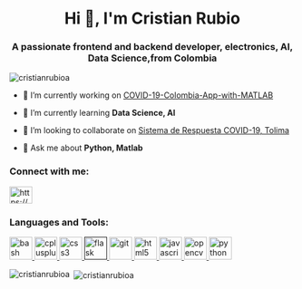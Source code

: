 <h1 align="center">Hi 👋, I'm Cristian Rubio</h1>
<h3 align="center">A passionate frontend and backend developer, electronics, AI, Data Science,from Colombia</h3>

<p align="left"> <img src="https://komarev.com/ghpvc/?username=cristianrubioa&label=Profile%20views&color=0e75b6&style=flat" alt="cristianrubioa" /> </p>

- 🔭 I’m currently working on [COVID-19-Colombia-App-with-MATLAB](https://www.mathworks.com/matlabcentral/fileexchange/77816-boletin-de-informacion-covid-19-colombia)

- 🌱 I’m currently learning **Data Science, AI**

- 👯 I’m looking to collaborate on [Sistema de Respuesta COVID-19, Tolima](https://coronavirus-response-tolima-unibague.hub.arcgis.com/)

- 💬 Ask me about **Python, Matlab**

<p align="left">
<h3 align="left">Connect with me:</h3>
<a href="https://linkedin.com/in/https://www.linkedin.com/in/cristianrubioaguiar/" target="blank"><img align="center" src="https://cdn.jsdelivr.net/npm/simple-icons@3.0.1/icons/linkedin.svg" alt="https://www.linkedin.com/in/cristianrubioaguiar/" height="30" width="40" /></a>
</p>

<h3 align="left">Languages and Tools:</h3>
<p align="left"> <a href="https://www.gnu.org/software/bash/" target="_blank"> <img src="https://www.vectorlogo.zone/logos/gnu_bash/gnu_bash-icon.svg" alt="bash" width="40" height="40"/> </a> <a href="https://www.w3schools.com/cpp/" target="_blank"> <img src="https://devicons.github.io/devicon/devicon.git/icons/cplusplus/cplusplus-original.svg" alt="cplusplus" width="40" height="40"/> </a> <a href="https://www.w3schools.com/css/" target="_blank"> <img src="https://devicons.github.io/devicon/devicon.git/icons/css3/css3-original-wordmark.svg" alt="css3" width="40" height="40"/> </a> <a href="" target="_blank"> <img src="https://www.vectorlogo.zone/logos/pocoo_flask/pocoo_flask-icon.svg" alt="flask" width="40" height="40"/> </a> <a href="https://git-scm.com/" target="_blank"> <img src="https://www.vectorlogo.zone/logos/git-scm/git-scm-icon.svg" alt="git" width="40" height="40"/> </a> <a href="https://www.w3.org/html/" target="_blank"> <img src="https://devicons.github.io/devicon/devicon.git/icons/html5/html5-original-wordmark.svg" alt="html5" width="40" height="40"/> </a> <a href="https://developer.mozilla.org/en-US/docs/Web/JavaScript" target="_blank"> <img src="https://devicons.github.io/devicon/devicon.git/icons/javascript/javascript-original.svg" alt="javascript" width="40" height="40"/> </a> <a href="https://opencv.org/" target="_blank"> <img src="https://www.vectorlogo.zone/logos/opencv/opencv-icon.svg" alt="opencv" width="40" height="40"/> </a> <a href="https://www.python.org" target="_blank"> <img src="https://devicons.github.io/devicon/devicon.git/icons/python/python-original.svg" alt="python" width="40" height="40"/> </a> </p>

<p><img align="left" src="https://github-readme-stats.vercel.app/api/top-langs/?username=cristianrubioa&layout=compact" alt="cristianrubioa" /></p>

<p>&nbsp;<img align="center" src="https://github-readme-stats.vercel.app/api?username=cristianrubioa&show_icons=true" alt="cristianrubioa" /></p>

